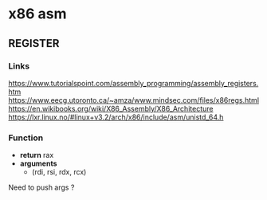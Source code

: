 # x86 asm

## REGISTER
### Links
https://www.tutorialspoint.com/assembly_programming/assembly_registers.htm
https://www.eecg.utoronto.ca/~amza/www.mindsec.com/files/x86regs.html
https://en.wikibooks.org/wiki/X86_Assembly/X86_Architecture
https://lxr.linux.no/#linux+v3.2/arch/x86/include/asm/unistd_64.h
### Function
 - **return** rax
 - **arguments**
   - (rdi, rsi, rdx, rcx)

Need to push args ?